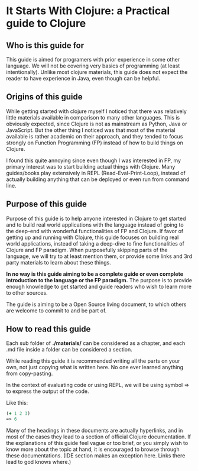 # It Starts With Clojure: a Practical guide to Clojure

## Who is this guide for

This guide is aimed for programers with prior experience in some other language.
We will not be covering very basics of programming (at least intentionally).
Unlike most clojure materials,
this guide does not expect the reader to have experience in Java,
even though can be helpful.

## Origins of this guide

While getting started with clojure myself I noticed that there was relatively little
materials available in comparison to many other languages.
This is obviously expected,
since Clojure is not as mainstream as Python, Java or JavaScript.
But the other thing I noticed was that most of the material available is rather academic on their approach,
and they tended to focus strongly on Function Programming (FP) instead of how to build things on Clojure.

I found this quite annoying since even though I was interested in FP,
my primary interest was to start building actual things with Clojure.
Many guides/books play extensively in REPL (Read-Eval-Print-Loop),
instead of actually building anything that can be deployed or even run from command line.

## Purpose of this guide

Purpose of this guide is to help anyone interested in Clojure to get started and to
build real world applications with the language instead of going to the deep-end
with wonderful functionalities of FP and Clojure.
If favor of getting up and running with Clojure,
this guide focuses on building real world applications,
instead of taking a deep-dive to fine functionalities of Clojure and FP paradigm.
When purposefully skipping parts of the language,
we will try to at least mention them,
or provide some links and 3rd party materials to learn about these things.

**In no way is this guide aiming to be a complete guide or even complete introduction to the language or the FP paradigm.**
The purpose is to provide enough knowledge to get started and guide readers who wish to learn more to other sources.

The guide is aiming to be a Open Source living document,
to which others are welcome to commit to and be part of.

## How to read this guide

Each sub folder of **./materials/** can be considered as a chapter,
and each .md file inside a folder can be considered a section.

While reading this guide it is recommended writing all the parts on your own,
not just copying what is written here.
No one ever learned anything from copy-pasting.

In the context of evaluating code or using REPL,
we will be using symbol => to express the output of the code.

Like this:

```clojure
(+ 1 2 3)
=> 6
```

Many of the headings in these documents are actually hyperlinks,
and in most of the cases they lead to a section of official Clojure documentation.
If the explanations of this guide feel vague or too brief,
or you simply wish to know more about the topic at hand,
it is encouraged to browse through these documentations.
(IDE section makes an exception here. Links there lead to god knows where.)
